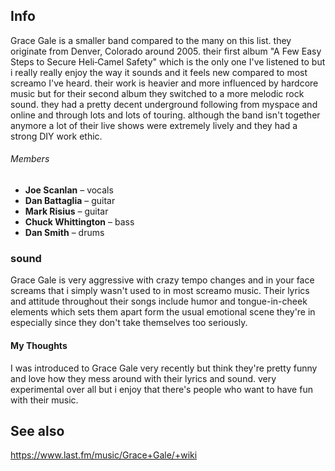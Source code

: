 ## Info
Grace Gale is a smaller band compared to the many on this list. they originate from Denver, Colorado around 2005. their first album "A Few Easy Steps to Secure Heli‑Camel Safety" which is the only one I've listened to but i really really enjoy the way it sounds and it feels new compared to most screamo I've heard. their work is heavier and more influenced by hardcore music but for their second album they switched to a more melodic rock sound.  they had a pretty decent underground following from myspace and online and through lots and lots of touring. although the band isn't together anymore a lot of their live shows were extremely lively and they had a strong DIY work ethic.
###### Members
- **Joe Scanlan** – vocals
- **Dan Battaglia** – guitar
- **Mark Risius** – guitar
- **Chuck Whittington** – bass
- **Dan Smith** – drums
### sound
Grace Gale is very aggressive with crazy tempo changes and in your face screams that i simply wasn't used to in most screamo music.   Their lyrics and attitude throughout their songs include humor and  tongue-in-cheek elements which sets them apart form the usual emotional scene they're in especially since they don't take themselves too seriously. 
#### My Thoughts
I was introduced to Grace Gale very recently but think they're pretty funny and love how they mess around with their lyrics and sound. very experimental over all but i enjoy that there's people who want to have fun with their music.
## See also




https://www.last.fm/music/Grace+Gale/+wiki